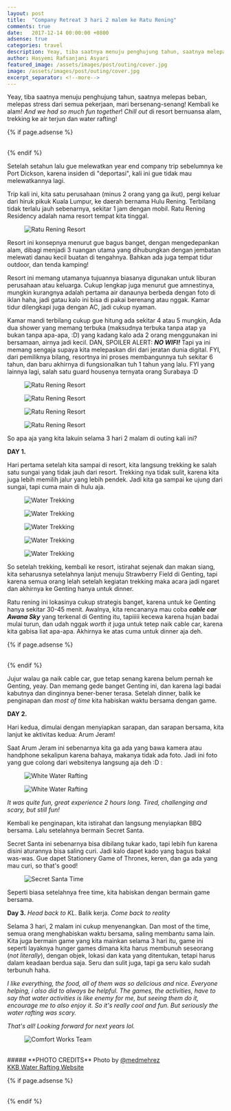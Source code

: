 ```yaml
---
layout: post
title:  "Company Retreat 3 hari 2 malem ke Ratu Rening"
comments: true
date:   2017-12-14 00:00:00 +0800
adsense: true
categories: travel
description: Yeay, tiba saatnya menuju penghujung tahun, saatnya melepas beban, melepas stress dari semua pekerjaan, mari bersenang-senang! Kembali ke alam! And we had so much fun together! Chill out di resort bernuansa alam, trekking ke air terjun dan water rafting!
author: Hasyemi Rafsanjani Asyari
featured_image: /assets/images/post/outing/cover.jpg
image: /assets/images/post/outing/cover.jpg
excerpt_separator: <!--more-->
---
```


<p class="intro">Yeay, tiba saatnya menuju penghujung tahun, saatnya melepas beban, melepas stress dari semua pekerjaan, mari bersenang-senang! Kembali ke alam! <i>And we had so much fun together</i>! <i>Chill out</i> di resort bernuansa alam, trekking ke air terjun dan water rafting!</p>

{% if page.adsense %}
<div class="ads">
	<script async src="//pagead2.googlesyndication.com/pagead/js/adsbygoogle.js"></script>
	<!-- Ads Header -->
	<ins class="adsbygoogle"
		style="display:block"
		data-ad-client="ca-pub-9523208256804448"
		data-ad-slot="1649271984"
		data-ad-format="auto"></ins>
	<script>
	(adsbygoogle = window.adsbygoogle || []).push({});
	</script>
</div>
<br/>
{% endif %}

Setelah setahun lalu gue melewatkan year end company trip sebelumnya ke Port Dickson, karena insiden di "deportasi", kali ini gue tidak mau melewatkannya lagi.

Trip kali ini, kita satu perusahaan (minus 2 orang yang ga ikut), pergi keluar dari hiruk pikuk Kuala Lumpur, ke daerah bernama Hulu Rening. Terbilang tidak terlalu jauh sebenarnya, sekitar 1 jam dengan mobil. Ratu Rening Residency adalah nama resort tempat kita tinggal.

<div class="photoset-grid grid">
	<div class="grid--item grid--twelve">
		<figure>
		  <img src="/assets/images/post/outing/cover.jpg" alt="Ratu Rening Resort" title="Ratu Rening Resort" />		   
		</figure>		
	</div>		
</div>

Resort ini konsepnya menurut gue bagus banget, dengan mengedepankan alam, dibagi menjadi 3 ruangan utama yang dihubungkan dengan jembatan melewati danau kecil buatan di tengahnya. Bahkan ada juga tempat tidur outdoor, dan tenda kamping!

Resort ini memang utamanya tujuannya biasanya digunakan untuk liburan perusahaan atau keluarga. Cukup lengkap juga menurut gue amnestinya, mungkin kurangnya adalah pertama air danaunya berbeda dengan foto di iklan haha, jadi gatau kalo ini bisa di pakai berenang atau nggak. Kamar tidur dilengkapi juga dengan AC, jadi cukup nyaman.

Kamar mandi terbilang cukup gue hitung ada sekitar 4 atau 5 mungkin, Ada dua shower yang memang terbuka (maksudnya terbuka tanpa atap ya bukan tanpa apa-apa, :D) yang kadang kalo ada 2 orang menggunakan ini bersamaan, airnya jadi kecil. DAN, SPOILER ALERT: _**NO WIFI!**_ Tapi ya ini memang sengaja supaya kita melepaskan diri dari jeratan dunia digital. FYI, dari pemiliknya bilang, resortnya ini proses membangunnya tuh sekitar 6 tahun, dan baru akhirnya di fungsionalkan tuh 1 tahun yang lalu. FYI yang lainnya lagi, salah satu guard housenya ternyata orang Surabaya :D

<div class="photoset-grid grid">
	<div class="grid--item grid--twelve">
		<figure>
		  <img src="/assets/images/post/outing/1.jpg" alt="Ratu Rening Resort" title="Ratu Rening Resort" />		   
		</figure>		
	</div>		
	<div class="grid--item grid--six">
		<figure>
		  <img src="/assets/images/post/outing/3.jpg" alt="Ratu Rening Resort" title="Ratu Rening Resort" />		   
		</figure>		
	</div>
	<div class="grid--item grid--six">
		<figure>
		  <img src="/assets/images/post/outing/4.jpg" alt="Ratu Rening Resort" title="Ratu Rening Resort" />		   
		</figure>		
	</div>
	<div class="grid--item grid--twelve">
		<figure>
		  <img src="/assets/images/post/outing/2.jpg" alt="Ratu Rening Resort" title="Ratu Rening Resort" />		   
		</figure>		
	</div>
</div>

So apa aja yang kita lakuin selama 3 hari 2 malam di outing kali ini?

**DAY 1.**

Hari pertama setelah kita sampai di resort, kita langsung trekking ke salah satu sungai yang tidak jauh dari resort. Trekking nya tidak sulit, karena kita juga lebih memilih jalur yang lebih pendek. Jadi kita ga sampai ke ujung dari sungai, tapi cuma main di hulu aja.

<div class="photoset-grid grid">
		<div class="grid--item grid--six">
		<figure>
		  <img src="/assets/images/post/outing/5.jpg" alt="Water Trekking" title="Water Trekking" />
		</figure>		
	</div>
	<div class="grid--item grid--six">
		<figure>
		  <img src="/assets/images/post/outing/6.jpg" alt="Water Trekking" title="Water Trekking" />
		</figure>		
	</div>
	<div class="grid--item grid--six">
		<figure>
		  <img src="/assets/images/post/outing/7.jpg" alt="Water Trekking" title="Water Trekking" />
		</figure>		
	</div>
	<div class="grid--item grid--six">
		<figure>
		  <img src="/assets/images/post/outing/8.jpg" alt="Water Trekking" title="Water Trekking" />
		</figure>		
	</div>
	<div class="grid--item grid--twelve">
		<figure>
		  <img src="/assets/images/post/outing/9.jpg" alt="Water Trekking" title="Water Trekking" />
		</figure>		
	</div>
</div>


So setelah trekking, kembali ke resort, istirahat sejenak dan makan siang, kita seharusnya setelahnya lanjut menuju Strawberry Field di Genting, tapi karena semua orang lelah setelah kegiatan trekking maka acara jadi ngaret dan akhirnya ke Genting hanya untuk dinner.

Ratu rening ini lokasinya cukup strategis banget, karena untuk ke Genting hanya sekitar 30-45 menit. Awalnya, kita rencananya mau coba _**cable car Awana Sky**_ yang terkenal di Genting itu, tapiiiii kecewa karena hujan badai mulai turun, dan udah nggak _worth it_ juga untuk tetep naik cable car, karena kita gabisa liat apa-apa. Akhirnya ke atas cuma untuk dinner aja deh.

{% if page.adsense %}
<div class="ads">
	<script async src="//pagead2.googlesyndication.com/pagead/js/adsbygoogle.js"></script>
	<ins class="adsbygoogle"
		style="display:block; text-align:center;"
		data-ad-layout="in-article"
		data-ad-format="fluid"
		data-ad-client="ca-pub-9523208256804448"
		data-ad-slot="7995188488"></ins>
	<script>
		(adsbygoogle = window.adsbygoogle || []).push({});
	</script>
</div>
<br/>
{% endif %}

Jujur walau ga naik cable car, gue tetap senang karena belum pernah ke Genting, yeay. Dan memang gede banget Genting ini, dan karena lagi badai kabutnya dan dinginnya bener-bener terasa. Setelah dinner, balik ke penginapan dan _most of time_ kita habiskan waktu bersama dengan game.

**DAY 2.**

Hari kedua, dimulai dengan menyiapkan sarapan, dan sarapan bersama, kita lanjut ke aktivitas kedua: Arum Jeram!

Saat Arum Jeram ini sebenarnya kita ga ada yang bawa kamera atau handphone sekalipun karena bahaya, makanya tidak ada foto. Jadi ini foto yang gue colong dari websitenya langsung aja deh :D :

<div class="photoset-grid grid">
		<div class="grid--item grid--six">
		<figure>
		  <img src="/assets/images/post/outing/10.jpg" alt="White Water Rafting" title="White Water Rafting" />
		</figure>		
	</div>
	<div class="grid--item grid--six">
		<figure>
		  <img src="/assets/images/post/outing/11.jpg" alt="White Water Rafting" title="White Water Rafting" />
		</figure>		
	</div>	
</div>

_It was quite fun, great experience 2 hours long. Tired, challenging and scary, but still fun!_ 

Kembali ke penginapan, kita istirahat dan langsung menyiapkan BBQ bersama. Lalu setelahnya bermain Secret Santa.

Secret Santa ini sebenarnya bisa dibilang tukar kado, tapi lebih fun karena disini aturannya bisa saling curi. Jadi kalo dapet kado yang bagus bakal was-was. Gue dapet Stationery Game of Thrones, keren, dan ga ada yang mau curi, so that's good!

<div class="photoset-grid grid">
	<div class="grid--item grid--twelve">
		<figure>
		  <img src="/assets/images/post/outing/12.jpg" alt="Secret Santa Time" title="Secret Santa Time" />
		</figure>		
	</div>		
</div>

Seperti biasa setelahnya free time, kita habiskan dengan bermain game bersama.

**Day 3.**
_Head back to KL_. Balik kerja. _Come back to reality_


Selama 3 hari, 2 malam ini cukup menyenangkan. Dan most of the time, semua orang menghabiskan waktu bersama, saling membantu sama lain. Kita juga bermain game yang kita mainkan selama 3 hari itu, game ini seperti layaknya hunger games dimana kita harus membunuh seseorang (_not literally_), dengan objek, lokasi dan kata yang ditentukan, tetapi harus dalam keadaan berdua saja. Seru dan sulit juga, tapi ga seru kalo sudah terbunuh haha.

_I like everything, the food, all of them was so delicious and nice. Everyone helping, i also did to always be helpful. The games, the activities, have to say that water activities is like enemy for me, but seeing them do it, encourage me to also enjoy it. 
So it's really cool and fun. But seriously the water rafting was scary._

_That's all! Looking forward for next years lol._

<div class="photoset-grid grid">
	<div class="grid--item grid--twelve">
		<figure>
		  <img src="/assets/images/post/outing/13.jpg" alt="Comfort Works Team" title="Comfort Works Team" />
		</figure>		
	</div>		
</div>

<br/>
##### **PHOTO CREDITS**
Photo by <a href="https://www.instagram.com/medmehrez/" title="Mo" target="_blank">@medmehrez</a><br/>
<a href="http://malaysia-whitewater-rafting.com/" title="water rafting">KKB Water Rafting Website</a>

{% if page.adsense %}
<div class="ads">
	<script async src="//pagead2.googlesyndication.com/pagead/js/adsbygoogle.js"></script>
	<!-- Ads Footer -->
	<ins class="adsbygoogle"
		style="display:block"
		data-ad-client="ca-pub-9523208256804448"
		data-ad-slot="8051028808"
		data-ad-format="auto"></ins>
	<script>
	(adsbygoogle = window.adsbygoogle || []).push({});
	</script>
</div>
<br/>
{% endif %}